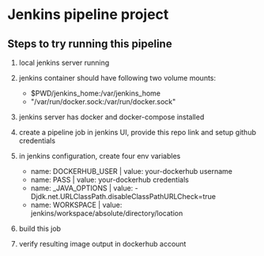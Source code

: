 # Jenkins pipeline project
## Steps to try running this pipeline
1. local jenkins server running
2. jenkins container should have following two volume mounts:

   - $PWD/jenkins_home:/var/jenkins_home
   - "/var/run/docker.sock:/var/run/docker.sock"

3. jenkins server has docker and docker-compose installed
4. create a pipeline job in jenkins UI, provide this repo link and setup github credentials
5. in jenkins configuration, create four env variables
   - name: DOCKERHUB_USER | value: your-dockerhub username 
   - name: PASS | value: your-dockerhub credentials
   - name: _JAVA_OPTIONS | value: -Djdk.net.URLClassPath.disableClassPathURLCheck=true
   - name: WORKSPACE | value: jenkins/workspace/absolute/directory/location
6. build this job
7. verify resulting image output in dockerhub account
